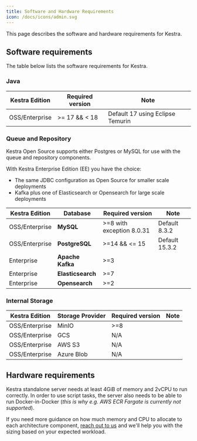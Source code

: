 ```yaml
---
title: Software and Hardware Requirements
icon: /docs/icons/admin.svg
---
```


This page describes the software and hardware requirements for Kestra.

## Software requirements

The table below lists the software requirements for Kestra.

### Java

| Kestra Edition    | Required version          | Note                             |
|-------------------|---------------------------|----------------------------------|
| OSS/Enterprise    | >= 17 && < 18             | Default 17 using Eclipse Temurin |

### Queue and Repository

Kestra Open Source supports either Postgres or MySQL for use with the queue and repository components. 

With Kestra Enterprise Edition (EE) you have the choice:
- The same JDBC configuration as Open Source for smaller scale deployments
- Kafka plus one of Elasticsearch or Opensearch for large scale deployments
 
| Kestra Edition    | Database          | Required version          | Note                             |
|-------------------|-------------------|---------------------------|----------------------------------|
| OSS/Enterprise    | **MySQL**         | >=8 with exception 8.0.31 | Default 8.3.2                    |
| OSS/Enterprise    | **PostgreSQL**    | >=14 && <= 15             | Default 15.3.2                   |
| Enterprise        | **Apache Kafka**  | >=3                       |                                  |
| Enterprise        | **Elasticsearch** | >=7                       |                                  |
| Enterprise        | **Opensearch**    | >=2                       |                                  |

### Internal Storage

| Kestra Edition    | Storage Provider  | Required version          | Note                             |
|-------------------|-------------------|---------------------------|----------------------------------|
| OSS/Enterprise    | MinIO             | >=8                       |                                  |
| OSS/Enterprise    | GCS               | N/A                       |                                  |
| OSS/Enterprise    | AWS S3            | N/A                       |                                  |
| OSS/Enterprise    | Azure Blob        | N/A                       |                                  |


## Hardware requirements

Kestra standalone server needs at least 4GiB of memory and 2vCPU to run correctly. In order to use script tasks, the server also needs to be able to run Docker-in-Docker (_this is why e.g. AWS ECR Fargate is currently not supported_).

If you need more guidance on how much memory and CPU to allocate to each architecture component, [reach out to us](https://kestra.io/demo) and we'll help you with the sizing based on your expected workload.
